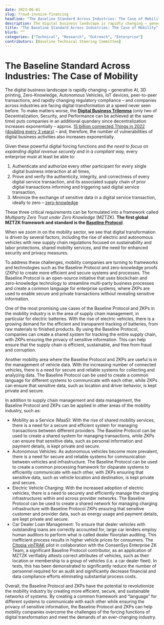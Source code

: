 ```yaml
---
date: 2023-06-01
slug: fraud-invoice-financing
headline: "The Baseline Standard Across Industries: The Case of Mobility"
description: The digital business landscape is rapidly changing – generative AI, 3D printing, Zero-Knowledge, Autonomous Vehicles, IoT devices, peer-to-peer transactions, and rapidly changing regulatory compliance – and companies across industries are facing digital transformation at a speed never seen before. 
title: "The Baseline Standard Across Industries: The Case of Mobility"
blurb: “”
categories: ["Technical", "Research", "Outreach", "Enterprise"]
contributors: [Baseline Technical Steering Committee]
---
```


# The Baseline Standard Across Industries: The Case of Mobility

The digital business landscape is rapidly changing – generative AI, 3D printing, Zero-Knowledge, Autonomous Vehicles, IoT devices, peer-to-peer transactions, and rapidly changing regulatory compliance – and companies across industries are facing digital transformation at a speed never seen before. To make matters worse, the **[Digital Business Trilemma](https://itntrust.medium.com/the-digital-business-trilemma-zero-trust-and-the-itn-14d80b9599e8)** (only two of Decentralization, Security, and Performance can be achieved at the same time) puts companies in an additional quandary since decentralization increases exponentially – approx. [15 billion connected Things in 2022 (doubling every 3 years)](https://iot-analytics.com/number-connected-iot-devices/)  – and, therefore, the number of vulnerabilities of digital business activities also increases exponentially.

 

Given these powerful digital forcing functions and _the need to focus on expanding digital revenue securely and in a compliant way,_ every enterprise must at least be able to:



1. Authenticate and authorize every other participant for every single digital business interaction at all times,
2. Prove and verify the authenticity, integrity, and correctness of every digital service transaction, and its associated supply chain of prior digital transactions informing and triggering said digital service transaction,
3. Minimize the exchange of sensitive data in a digital service transaction, ideally to zero – [zero-knowledge](https://en.wikipedia.org/wiki/Zero-knowledge_proof)

These three critical requirements can be formulated into a framework called _Multiparty Zero Trust under Zero Knowledge_ (MZTZK). **The first global MZTZK framework and standard is the [Baseline Protocol](https://github.com/eea-oasis/baseline-standard)**.

When we zoom in on the mobility sector, we see that digital transformation is driven by several factors, including the rise of electric and autonomous vehicles with new supply chain regulations focused on sustainability and labor protections, shared mobility services, and the need for enhanced security and privacy measures.

To address these challenges, mobility companies are turning to frameworks and technologies such as the Baseline Protocol and zero-knowledge proofs (ZKPs) to create more efficient and secure systems and processes. The Baseline Protocol is an open-source initiative that uses blockchain and zero-knowledge technology to streamline multi-party business processes and create a common language for enterprise systems, where ZKPs are used to enable secure and private transactions without revealing sensitive information.

One of the most promising use cases of the Baseline Protocol and ZKPs in the mobility industry is in the area of supply chain management, in particular for electric batteries. With the rise of electric vehicles, there is a growing demand for the efficient and transparent tracking of batteries, from raw materials to finished products. By using the Baseline Protocol, companies can create a shared system for tracking the entire supply chain, with ZKPs ensuring the privacy of sensitive information. This can help ensure that the supply chain is efficient, sustainable, and free from fraud and corruption.

Another mobility area where the Baseline Protocol and ZKPs are useful is in the management of vehicle data. With the increasing number of connected vehicles, there is a need for secure and reliable systems for collecting and analyzing data. The Baseline Protocol can be used to create a common language for different systems to communicate with each other, while ZKPs can ensure that sensitive data, such as location and driver behavior, is kept private and secure.

In addition to supply chain management and data management, the Baseline Protocol and ZKPs can be applied in other areas of the mobility industry, such as:



* Mobility as a Service (MaaS): With the rise of shared mobility services, there is a need for a secure and efficient system for managing transactions between different providers. The Baseline Protocol can be used to create a shared system for managing transactions, while ZKPs can ensure that sensitive data, such as personal information and payment details, is kept private and secure.
* Autonomous Vehicles: As autonomous vehicles become more prevalent, there is a need for secure and reliable systems for communication between vehicles and infrastructure. The Baseline Protocol can be used to create a common processing framework for disparate systems to efficiently communicate with each other, with ZKPs ensuring that sensitive data, such as vehicle location and destination, is kept private and secure.
* Electric Vehicle Charging: With the increased adoption of electric vehicles, there is a need to securely and efficiently manage the charging infrastructures within and across provider networks. The Baseline Protocol can be used to create a shared network for managing charging infrastructure with Baseline Protocol ZKPs ensuring that sensitive customer and provider data, such as energy usage and payment details, are kept private and secure.
* Car Dealer Loan Management: To ensure that dealer vehicles with outstanding loans are correctly accounted for, large car lenders employ human auditors to perform what is called dealer floorplan auditing. This inefficient process results in higher vehicle prices for consumers. The [Citopia vinTRAK](https://dlt.mobi/citopia-vintrak/) pilot in collaboration with the ConsenSys Enterprise ZK Team, a significant Baseline Protocol contributor, as an application of MZTZK verifiably attests correct attributes of vehicles, such as their location or membership to a group of vehicles (i.e. a car dealer fleet). In tests, this has been demonstrated to significantly reduce the number of personnel required for an audit and significantly decrease financial and data compliance efforts eliminating substantial process costs.

Overall, the Baseline Protocol and ZKPs have the potential to revolutionize the mobility industry by creating more efficient, secure, and sustainable networks of systems. By creating a common framework and “language” for different systems to communicate with each other while ensuring the privacy of sensitive information, the Baseline Protocol and ZKPs can help mobility companies overcome the challenges of the forcing functions of digital transformation and meet the demands of an ever-changing industry.
